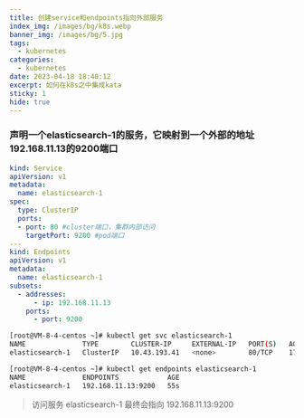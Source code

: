 ```yaml
---
title: 创建service和endpoints指向外部服务
index_img: /images/bg/k8s.webp
banner_img: /images/bg/5.jpg
tags:
  - kubernetes
categories:
  - kubernetes
date: 2023-04-18 18:40:12
excerpt: 如何在k8s之中集成kata
sticky: 1
hide: true
---
```



### 声明一个elasticsearch-1的服务，它映射到一个外部的地址192.168.11.13的9200端口

``` yml
kind: Service
apiVersion: v1
metadata:
  name: elasticsearch-1
spec:
  type: ClusterIP
  ports:
  - port: 80 #cluster端口，集群内部访问
    targetPort: 9200 #pod端口
---
kind: Endpoints
apiVersion: v1
metadata:
  name: elasticsearch-1
subsets:
  - addresses:
      - ip: 192.168.11.13
    ports:
      - port: 9200
```

``` bash
[root@VM-8-4-centos ~]# kubectl get svc elasticsearch-1
NAME              TYPE        CLUSTER-IP     EXTERNAL-IP   PORT(S)   AGE
elasticsearch-1   ClusterIP   10.43.193.41   <none>        80/TCP    17s
```

``` bash
[root@VM-8-4-centos ~]# kubectl get endpoints elasticsearch-1
NAME              ENDPOINTS            AGE
elasticsearch-1   192.168.11.13:9200   55s
```

> 访问服务 elasticsearch-1 最终会指向 192.168.11.13:9200